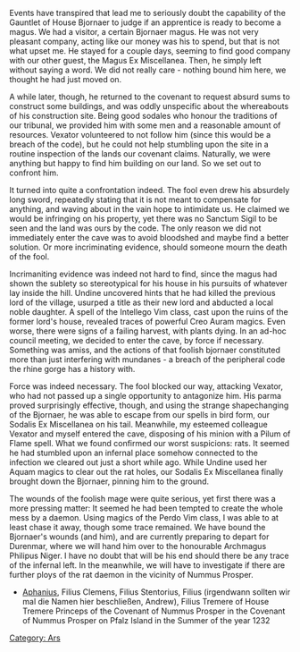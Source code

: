 Events have transpired that lead me to seriously doubt the capability of
the Gauntlet of House Bjornaer to judge if an apprentice is ready to
become a magus. We had a visitor, a certain Bjornaer magus. He was not
very pleasant company, acting like our money was his to spend, but that
is not what upset me. He stayed for a couple days, seeming to find good
company with our other guest, the Magus Ex Miscellanea. Then, he simply
left without saying a word. We did not really care - nothing bound him
here, we thought he had just moved on.

A while later, though, he returned to the covenant to request absurd
sums to construct some buildings, and was oddly unspecific about the
whereabouts of his construction site. Being good sodales who honour the
traditions of our tribunal, we provided him with some men and a
reasonable amount of resources. Vexator volunteered to not follow him
(since this would be a breach of the code), but he could not help
stumbling upon the site in a routine inspection of the lands our
covenant claims. Naturally, we were anything but happy to find him
building on our land. So we set out to confront him.

It turned into quite a confrontation indeed. The fool even drew his
absurdely long sword, repeatedly stating that it is not meant to
compensate for anything, and waving about in the vain hope to intimidate
us. He claimed we would be infringing on his property, yet there was no
Sanctum Sigil to be seen and the land was ours by the code. The only
reason we did not immediately enter the cave was to avoid bloodshed and
maybe find a better solution. Or more incriminating evidence, should
someone mourn the death of the fool.

Incrimaniting evidence was indeed not hard to find, since the magus had
shown the sublety so stereotypical for his house in his pursuits of
whatever lay inside the hill. Undine uncovered hints that he had killed
the previous lord of the village, usurped a title as their new lord and
abducted a local noble daughter. A spell of the Intellego Vim class,
cast upon the ruins of the former lord's house, revealed traces of
powerful Creo Auram magics. Even worse, there were signs of a failing
harvest, with plants dying. In an ad-hoc council meeting, we decided to
enter the cave, by force if necessary. Something was amiss, and the
actions of that foolish bjornaer constituted more than just interfering
with mundanes - a breach of the peripheral code the rhine gorge has a
history with.

Force was indeed necessary. The fool blocked our way, attacking Vexator,
who had not passed up a single opportunity to antagonize him. His parma
proved surprisingly effective, though, and using the strange
shapechanging of the Bjornaer, he was able to escape from our spells in
bird form, our Sodalis Ex Miscellanea on his tail. Meanwhile, my
esteemed colleague Vexator and myself entered the cave, disposing of his
minion with a Pilum of Flame spell. What we found confirmed our worst
suspicions: rats. It seemed he had stumbled upon an infernal place
somehow connected to the infection we cleared out just a short while
ago. While Undine used her Aquam magics to clear out the rat holes, our
Sodalis Ex Miscellanea finally brought down the Bjornaer, pinning him to
the ground.

The wounds of the foolish mage were quite serious, yet first there was a
more pressing matter: It seemed he had been tempted to create the whole
mess by a daemon. Using magics of the Perdo Vim class, I was able to at
least chase it away, though some trace remained. We have bound the
Bjornaer's wounds (and him), and are currently preparing to depart for
Durenmar, where we will hand him over to the honourable Archmagus
Philipus Niger. I have no doubt that will be his end should there be any
trace of the infernal left. In the meanwhile, we will have to
investigate if there are further ploys of the rat daemon in the vicinity
of Nummus Prosper.

  -
    [Aphanius](Aphanius "wikilink"), Filius Clemens, Filius Stentorius,
    Filius (irgendwann sollten wir mal die Namen hier beschließen,
    Andrew), Filius Tremere of House Tremere
    Princeps of the Covenant of Nummus Prosper
    in the Covenant of Nummus Prosper on Pfalz Island
    in the Summer of the year 1232

[Category: Ars](Category:_Ars "wikilink")